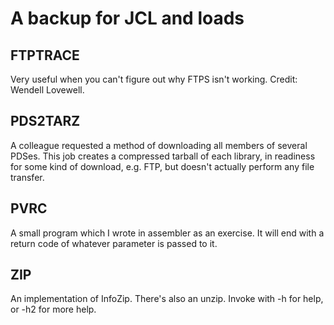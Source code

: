 # A backup for JCL and loads #

## FTPTRACE ##

Very useful when you can't figure out why FTPS isn't working.  Credit: Wendell Lovewell.

## PDS2TARZ ##

A colleague requested a method of downloading all members of several PDSes.  This job creates a compressed tarball of each library,
in readiness for some kind of download, e.g. FTP, but doesn't actually perform any file transfer.

## PVRC ##

A small program which I wrote in assembler as an exercise.  It will end with a return code of whatever parameter is passed to it.

## ZIP ##

An implementation of InfoZip.  There's also an unzip.   Invoke with -h for help, or -h2 for more help.
